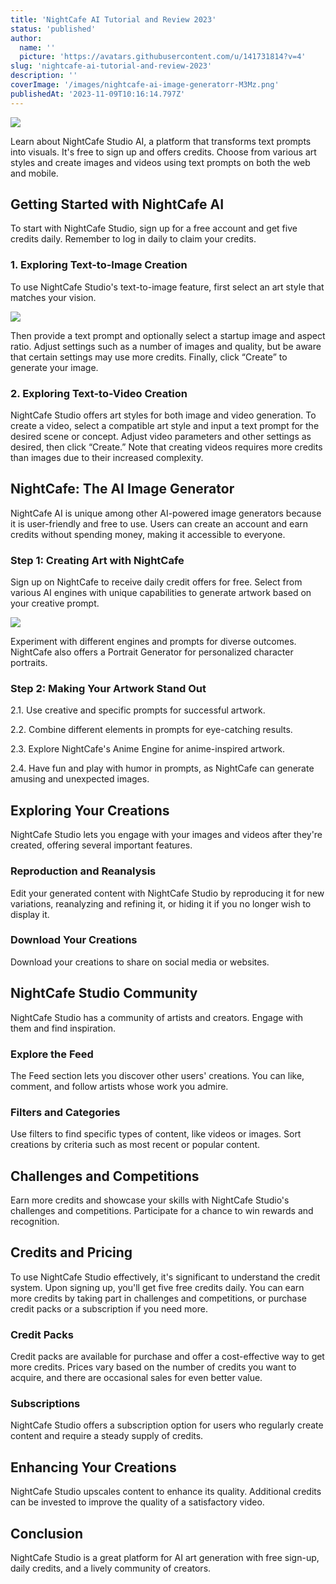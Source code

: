 ```yaml
---
title: 'NightCafe AI Tutorial and Review 2023'
status: 'published'
author:
  name: ''
  picture: 'https://avatars.githubusercontent.com/u/141731814?v=4'
slug: 'nightcafe-ai-tutorial-and-review-2023'
description: ''
coverImage: '/images/nightcafe-ai-image-generatorr-M3Mz.png'
publishedAt: '2023-11-09T10:16:14.797Z'
---
```


![](/images/nightcafe-ai-image-generatorr-cxNj.png)

Learn about NightCafe Studio AI, a platform that transforms text prompts into visuals. It's free to sign up and offers credits. Choose from various art styles and create images and videos using text prompts on both the web and mobile.

## **Getting Started with NightCafe AI**

To start with NightCafe Studio, sign up for a free account and get five credits daily. Remember to log in daily to claim your credits.

### **1\. Exploring Text-to-Image Creation**

To use NightCafe Studio's text-to-image feature, first select an art style that matches your vision.

![](/images/image-70-k2MD.png)

Then provide a text prompt and optionally select a startup image and aspect ratio. Adjust settings such as a number of images and quality, but be aware that certain settings may use more credits. Finally, click “Create” to generate your image.

### **2\. Exploring Text-to-Video Creation**

NightCafe Studio offers art styles for both image and video generation. To create a video, select a compatible art style and input a text prompt for the desired scene or concept. Adjust video parameters and other settings as desired, then click “Create.” Note that creating videos requires more credits than images due to their increased complexity.

## **NightCafe: The AI Image Generator**

NightCafe AI is unique among other AI-powered image generators because it is user-friendly and free to use. Users can create an account and earn credits without spending money, making it accessible to everyone.

### **Step 1: Creating Art with NightCafe**

Sign up on NightCafe to receive daily credit offers for free. Select from various AI engines with unique capabilities to generate artwork based on your creative prompt.

![](/images/image-71-g5MT.png)

Experiment with different engines and prompts for diverse outcomes. NightCafe also offers a Portrait Generator for personalized character portraits.

### **Step 2: Making Your Artwork Stand Out**

2\.1. Use creative and specific prompts for successful artwork.

2\.2. Combine different elements in prompts for eye-catching results.

2\.3. Explore NightCafe's Anime Engine for anime-inspired artwork.

2\.4. Have fun and play with humor in prompts, as NightCafe can generate amusing and unexpected images.

## **Exploring Your Creations**

NightCafe Studio lets you engage with your images and videos after they're created, offering several important features.

### **Reproduction and Reanalysis**

Edit your generated content with NightCafe Studio by reproducing it for new variations, reanalyzing and refining it, or hiding it if you no longer wish to display it.

### **Download Your Creations**

Download your creations to share on social media or websites.

## **NightCafe Studio Community**

NightCafe Studio has a community of artists and creators. Engage with them and find inspiration.

### **Explore the Feed**

The Feed section lets you discover other users' creations. You can like, comment, and follow artists whose work you admire.

### **Filters and Categories**

Use filters to find specific types of content, like videos or images. Sort creations by criteria such as most recent or popular content.

## **Challenges and Competitions**

Earn more credits and showcase your skills with NightCafe Studio's challenges and competitions. Participate for a chance to win rewards and recognition.

## **Credits and Pricing**

To use NightCafe Studio effectively, it's significant to understand the credit system. Upon signing up, you'll get five free credits daily. You can earn more credits by taking part in challenges and competitions, or purchase credit packs or a subscription if you need more.

### **Credit Packs**

Credit packs are available for purchase and offer a cost-effective way to get more credits. Prices vary based on the number of credits you want to acquire, and there are occasional sales for even better value.

### **Subscriptions**

NightCafe Studio offers a subscription option for users who regularly create content and require a steady supply of credits.

## **Enhancing Your Creations**

NightCafe Studio upscales content to enhance its quality. Additional credits can be invested to improve the quality of a satisfactory video.

## **Conclusion**

NightCafe Studio is a great platform for AI art generation with free sign-up, daily credits, and a lively community of creators.<br>



